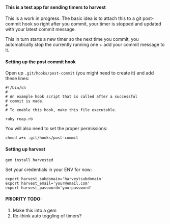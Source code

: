 #### This is a test app for sending timers to harvest

This is a work in progress. The basic idea is to attach this to a git post-commit hook so
right after you commit, your timer is stopped and updated with your latest commit message.

This in turn starts a new timer so the next time you commit, you automatically stop the
currently running one + add your commit message to it.

#### Setting up the post commit hook
Open up `.git/hooks/post-commit` (you might need to create it) and add these lines:

````
#!/bin/sh
#
# An example hook script that is called after a successful
# commit is made.
#
# To enable this hook, make this file executable.

ruby reap.rb
````
You will also need to set the proper permissions:

`chmod a+x .git/hooks/post-commit`

#### Setting up harvest

`gem install harvested`

Set your credentials in your ENV for now:

````
export harvest_subdomain='harvestsubdomain'
export harvest_email='your@email.com'
export harvest_password='yourpassword'
````

#### PRIORITY TODO:
1. Make this into a gem
2. Re-think auto toggling of timers?

